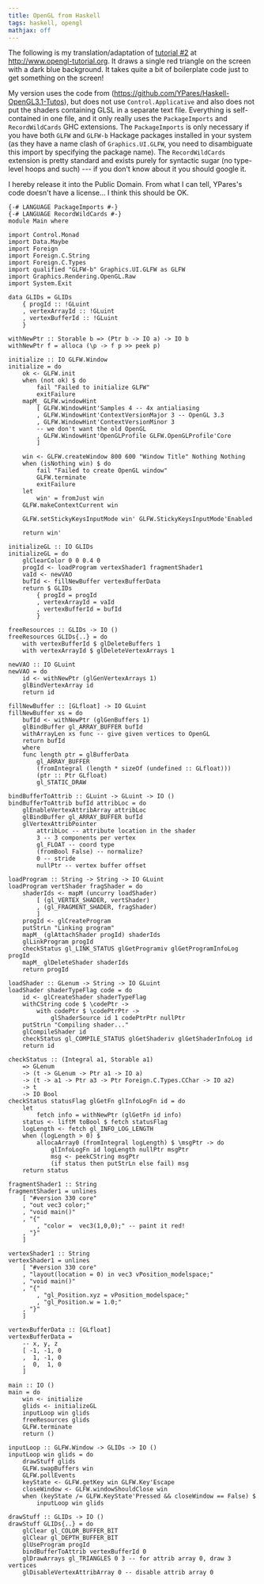 ```yaml
---
title: OpenGL from Haskell
tags: haskell, opengl
mathjax: off
---
```


The following is my translation/adaptation of [tutorial #2](http://www.opengl-tutorial.org/beginners-tutorials/tutorial-2-the-first-triangle/) at http://www.opengl-tutorial.org.
It draws a single red triangle on the screen with a dark blue background.
It takes quite a bit of boilerplate code just to get something on the screen!

My version uses the code from (https://github.com/YPares/Haskell-OpenGL3.1-Tutos), but does not use `Control.Applicative` and also does not put the shaders containing GLSL in a separate text file.
Everything is self-contained in one file, and it only really uses the `PackageImports` and `RecordWildCards` GHC extensions.
The `PackageImports` is only necessary if you have both `GLFW` and `GLFW-b` Hackage packages installed in your system (as they have a name clash of `Graphics.UI.GLFW`, you need to disambiguate this import by specifying the package name).
The `RecordWildCards` extension is pretty standard and exists purely for syntactic sugar (no type-level hoops and such) --- if you don't know about it you should google it.

I hereby release it into the Public Domain.
From what I can tell, YPares's code doesn't have a license... I think this should be OK.

```{.haskell .numberLines}
{-# LANGUAGE PackageImports #-}
{-# LANGUAGE RecordWildCards #-}
module Main where

import Control.Monad
import Data.Maybe
import Foreign
import Foreign.C.String
import Foreign.C.Types
import qualified "GLFW-b" Graphics.UI.GLFW as GLFW
import Graphics.Rendering.OpenGL.Raw
import System.Exit

data GLIDs = GLIDs
	{ progId :: !GLuint
	, vertexArrayId :: !GLuint
	, vertexBufferId :: !GLuint
	}

withNewPtr :: Storable b => (Ptr b -> IO a) -> IO b
withNewPtr f = alloca (\p -> f p >> peek p)

initialize :: IO GLFW.Window
initialize = do
	ok <- GLFW.init
	when (not ok) $ do
		fail "Failed to initialize GLFW"
		exitFailure
	mapM_ GLFW.windowHint
		[ GLFW.WindowHint'Samples 4 -- 4x antialiasing
		, GLFW.WindowHint'ContextVersionMajor 3 -- OpenGL 3.3
		, GLFW.WindowHint'ContextVersionMinor 3
		-- we don't want the old OpenGL
		, GLFW.WindowHint'OpenGLProfile GLFW.OpenGLProfile'Core
		]

	win <- GLFW.createWindow 800 600 "Window Title" Nothing Nothing
	when (isNothing win) $ do
		fail "Failed to create OpenGL window"
		GLFW.terminate
		exitFailure
	let
		win' = fromJust win
	GLFW.makeContextCurrent win

	GLFW.setStickyKeysInputMode win' GLFW.StickyKeysInputMode'Enabled

	return win'

initializeGL :: IO GLIDs
initializeGL = do
	glClearColor 0 0 0.4 0
	progId <- loadProgram vertexShader1 fragmentShader1
	vaId <- newVAO
	bufId <- fillNewBuffer vertexBufferData
	return $ GLIDs
		{ progId = progId
		, vertexArrayId = vaId
		, vertexBufferId = bufId
		}

freeResources :: GLIDs -> IO ()
freeResources GLIDs{..} = do
	with vertexBufferId $ glDeleteBuffers 1
	with vertexArrayId $ glDeleteVertexArrays 1

newVAO :: IO GLuint
newVAO = do
	id <- withNewPtr (glGenVertexArrays 1)
	glBindVertexArray id
	return id

fillNewBuffer :: [GLfloat] -> IO GLuint
fillNewBuffer xs = do
	bufId <- withNewPtr (glGenBuffers 1)
	glBindBuffer gl_ARRAY_BUFFER bufId
	withArrayLen xs func -- give given vertices to OpenGL
	return bufId
	where
	func length ptr = glBufferData
		gl_ARRAY_BUFFER
		(fromIntegral (length * sizeOf (undefined :: GLfloat)))
		(ptr :: Ptr GLfloat)
		gl_STATIC_DRAW

bindBufferToAttrib :: GLuint -> GLuint -> IO ()
bindBufferToAttrib bufId attribLoc = do
	glEnableVertexAttribArray attribLoc
	glBindBuffer gl_ARRAY_BUFFER bufId
	glVertexAttribPointer
		attribLoc -- attribute location in the shader
		3 -- 3 components per vertex
		gl_FLOAT -- coord type
		(fromBool False) -- normalize?
		0 -- stride
		nullPtr -- vertex buffer offset

loadProgram :: String -> String -> IO GLuint
loadProgram vertShader fragShader = do
	shaderIds <- mapM (uncurry loadShader)
		[ (gl_VERTEX_SHADER, vertShader)
		, (gl_FRAGMENT_SHADER, fragShader)
		]
	progId <- glCreateProgram
	putStrLn "Linking program"
	mapM_ (glAttachShader progId) shaderIds
	glLinkProgram progId
	checkStatus gl_LINK_STATUS glGetProgramiv glGetProgramInfoLog progId
	mapM_ glDeleteShader shaderIds
	return progId

loadShader :: GLenum -> String -> IO GLuint
loadShader shaderTypeFlag code = do
	id <- glCreateShader shaderTypeFlag
	withCString code $ \codePtr ->
		with codePtr $ \codePtrPtr ->
			glShaderSource id 1 codePtrPtr nullPtr
	putStrLn "Compiling shader..."
	glCompileShader id
	checkStatus gl_COMPILE_STATUS glGetShaderiv glGetShaderInfoLog id
	return id

checkStatus :: (Integral a1, Storable a1)
	=> GLenum
	-> (t -> GLenum -> Ptr a1 -> IO a)
	-> (t -> a1 -> Ptr a3 -> Ptr Foreign.C.Types.CChar -> IO a2)
	-> t
	-> IO Bool
checkStatus statusFlag glGetFn glInfoLogFn id = do
	let
		fetch info = withNewPtr (glGetFn id info)
	status <- liftM toBool $ fetch statusFlag
	logLength <- fetch gl_INFO_LOG_LENGTH
	when (logLength > 0) $
		allocaArray0 (fromIntegral logLength) $ \msgPtr -> do
			glInfoLogFn id logLength nullPtr msgPtr
			msg <- peekCString msgPtr
			(if status then putStrLn else fail) msg
	return status

fragmentShader1 :: String
fragmentShader1 = unlines
	[ "#version 330 core"
	, "out vec3 color;"
	, "void main()"
	, "{"
		, "color =  vec3(1,0,0);" -- paint it red!
	, "}"
	]

vertexShader1 :: String
vertexShader1 = unlines
	[ "#version 330 core"
	, "layout(location = 0) in vec3 vPosition_modelspace;"
	, "void main()"
	, "{"
		, "gl_Position.xyz = vPosition_modelspace;"
		, "gl_Position.w = 1.0;"
	, "}"
	]

vertexBufferData :: [GLfloat]
vertexBufferData =
	-- x, y, z
	[ -1, -1, 0
	,  1, -1, 0
	,  0,  1, 0
	]

main :: IO ()
main = do
	win <- initialize
	glids <- initializeGL
	inputLoop win glids
	freeResources glids
	GLFW.terminate
	return ()

inputLoop :: GLFW.Window -> GLIDs -> IO ()
inputLoop win glids = do
	drawStuff glids
	GLFW.swapBuffers win
	GLFW.pollEvents
	keyState <- GLFW.getKey win GLFW.Key'Escape
	closeWindow <- GLFW.windowShouldClose win
	when (keyState /= GLFW.KeyState'Pressed && closeWindow == False) $
		inputLoop win glids

drawStuff :: GLIDs -> IO ()
drawStuff GLIDs{..} = do
	glClear gl_COLOR_BUFFER_BIT
	glClear gl_DEPTH_BUFFER_BIT
	glUseProgram progId
	bindBufferToAttrib vertexBufferId 0
	glDrawArrays gl_TRIANGLES 0 3 -- for attrib array 0, draw 3 vertices
	glDisableVertexAttribArray 0 -- disable attrib array 0
```
